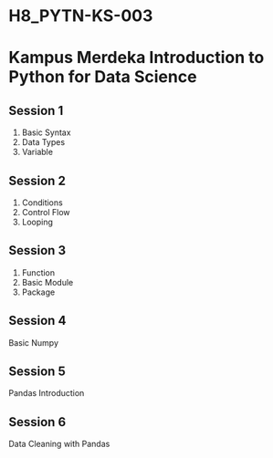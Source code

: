 # H8_PYTN-KS-003
# Kampus Merdeka Introduction to Python for Data Science
## Session 1
1. Basic Syntax
2. Data Types
3. Variable

## Session 2
1. Conditions
2. Control Flow
3. Looping

## Session 3
1. Function
2. Basic Module
3. Package

## Session 4
Basic Numpy
## Session 5
Pandas Introduction
## Session 6
Data Cleaning with Pandas
